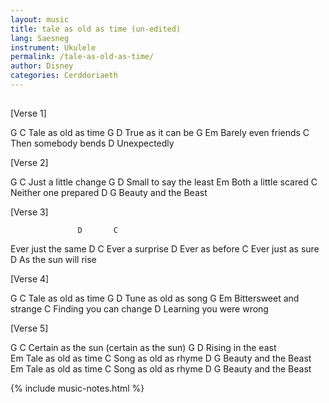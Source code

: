 ```yaml
---
layout: music
title: tale as old as time (un-edited)
lang: Saesneg
instrument: Ukulele
permalink: /tale-as-old-as-time/
author: Disney
categories: Cerddoriaeth
---
```

## 


[Verse 1]

G              C
Tale as old as time
G              D
True as it can be
G              Em
Barely even friends
               C
Then somebody bends
          D
Unexpectedly


[Verse 2]

G                  C
Just a little change
G                  D
Small to say the least
                  Em
Both a little scared
C                 
Neither one prepared
D                  G
Beauty and the Beast


[Verse 3]

                   D       C
Ever just the same
                D        C
Ever a surprise
             D
Ever as before 
                C
Ever just as sure
                  D 
As the sun will rise


[Verse 4]

G                C
Tale as old as time
G                D
Tune as old as song
G                   Em
Bittersweet and strange
                      C
Finding you can change
                       D
Learning you were wrong


[Verse 5]

G                C
Certain as the sun (certain as the sun)
G                 D
Rising in the east  
                  Em
Tale as old as time
                   C
Song as old as rhyme
D                  G
Beauty and the Beast
                  Em
Tale as old as time
                   C
Song as old as rhyme
D                  G
Beauty and the Beast

{% include music-notes.html %}